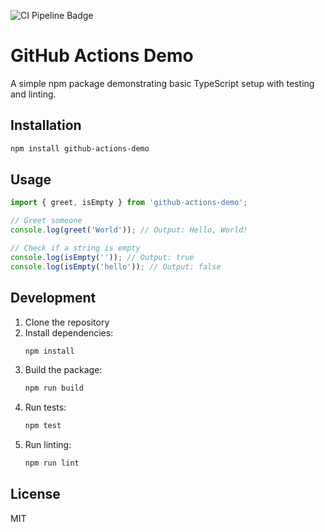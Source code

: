 ![CI Pipeline Badge](https://github.com/deepthought42/github-actions-demo/actions/workflows/ci-cd.yml/badge.svg)

# GitHub Actions Demo

A simple npm package demonstrating basic TypeScript setup with testing and linting.

## Installation

```bash
npm install github-actions-demo
```

## Usage

```typescript
import { greet, isEmpty } from 'github-actions-demo';

// Greet someone
console.log(greet('World')); // Output: Hello, World!

// Check if a string is empty
console.log(isEmpty('')); // Output: true
console.log(isEmpty('hello')); // Output: false
```

## Development

1. Clone the repository
2. Install dependencies:
   ```bash
   npm install
   ```
3. Build the package:
   ```bash
   npm run build
   ```
4. Run tests:
   ```bash
   npm test
   ```
5. Run linting:
   ```bash
   npm run lint
   ```

## License

MIT
